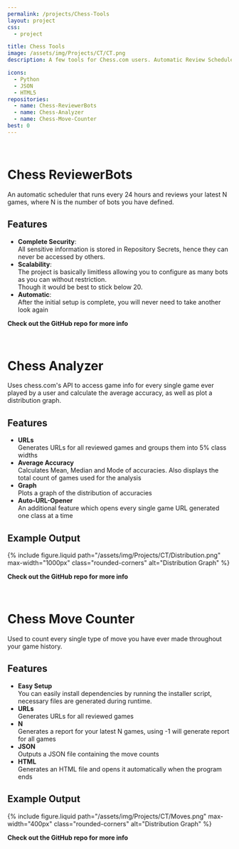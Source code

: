 ```yaml
---
permalink: /projects/Chess-Tools
layout: project
css:
  - project

title: Chess Tools
image: /assets/img/Projects/CT/CT.png
description: A few tools for Chess.com users. Automatic Review Scheduler and Profile Analyzer.

icons:
  - Python
  - JSON
  - HTML5
repositories:
  - name: Chess-ReviewerBots
  - name: Chess-Analyzer
  - name: Chess-Move-Counter
best: 0
---
```


<br class="big-spacer">

<h1 class="heading">Chess ReviewerBots</h1>
An automatic scheduler that runs every 24 hours and reviews your latest N games, where N is the number of bots you have defined.

## Features

- **Complete Security**:  
  All sensitive information is stored in Repository Secrets, hence they can never be accessed by others.
- **Scalability**:  
  The project is basically limitless allowing you to configure as many bots as you can without restriction.  
  Though it would be best to stick below 20.
- **Automatic**:  
  After the initial setup is complete, you will never need to take another look again

**Check out the GitHub repo for more info**

<br class="big-spacer">

<h1 class="heading">Chess Analyzer</h1>
Uses chess.com's API to access game info for every single game ever played by a user and calculate the average accuracy, as well as plot a distribution graph.

## Features

- **URLs**  
  Generates URLs for all reviewed games and groups them into 5% class widths
- **Average Accuracy**  
  Calculates Mean, Median and Mode of accuracies. Also displays the total count of games used for the analysis
- **Graph**  
  Plots a graph of the distribution of accuracies
- **Auto-URL-Opener**  
  An additional feature which opens every single game URL generated one class at a time

## Example Output
{% include figure.liquid path="/assets/img/Projects/CT/Distribution.png" max-width="1000px" class="rounded-corners" alt="Distribution Graph" %}

**Check out the GitHub repo for more info**

<br class="big-spacer">

<h1 class="heading">Chess Move Counter</h1>
Used to count every single type of move you have ever made throughout your game history.

## Features

- **Easy Setup**  
  You can easily install dependencies by running the installer script, necessary files are generated during runtime.
- **URLs**  
  Generates URLs for all reviewed games
- **N**  
  Generates a report for your latest N games, using -1 will generate report for all games
- **JSON**  
  Outputs a JSON file containing the move counts
- **HTML**  
  Generates an HTML file and opens it automatically when the program ends

## Example Output
{% include figure.liquid path="/assets/img/Projects/CT/Moves.png" max-width="400px" class="rounded-corners" alt="Distribution Graph" %}

**Check out the GitHub repo for more info**